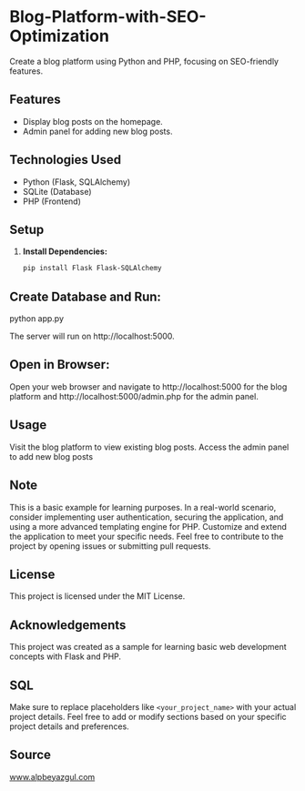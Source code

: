 # Blog-Platform-with-SEO-Optimization
Create a blog platform using Python and PHP, focusing on SEO-friendly features.

## Features

- Display blog posts on the homepage.
- Admin panel for adding new blog posts.

## Technologies Used

- Python (Flask, SQLAlchemy)
- SQLite (Database)
- PHP (Frontend)

## Setup

1. **Install Dependencies:**
   ```bash
   pip install Flask Flask-SQLAlchemy

## Create Database and Run:

python app.py

The server will run on http://localhost:5000.

## Open in Browser:

Open your web browser and navigate to http://localhost:5000 for the blog platform and http://localhost:5000/admin.php for the admin panel.

## Usage

Visit the blog platform to view existing blog posts.
Access the admin panel to add new blog posts

## Note

This is a basic example for learning purposes. In a real-world scenario, consider implementing user authentication, securing the application, and using a more advanced templating engine for PHP.
Customize and extend the application to meet your specific needs.
Feel free to contribute to the project by opening issues or submitting pull requests.

## License

This project is licensed under the MIT License.

## Acknowledgements

This project was created as a sample for learning basic web development concepts with Flask and PHP.

## SQL

Make sure to replace placeholders like `<your_project_name>` with your actual project details. Feel free to add or modify sections based on your specific project details and preferences.

## Source 

www.alpbeyazgul.com
